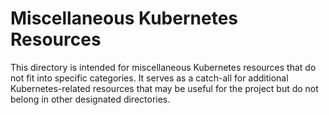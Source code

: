 # Miscellaneous Kubernetes Resources

This directory is intended for miscellaneous Kubernetes resources that do not
fit into specific categories. It serves as a catch-all for additional
Kubernetes-related resources that may be useful for the project but do not
belong in other designated directories.
